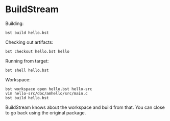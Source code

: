 # BuildStream
Building:

    bst build hello.bst

Checking out artifacts:

    bst checkout hello.bst hello

Running from target:

    bst shell hello.bst

Workspace:

    bst workspace open hello.bst hello-src
    vim hello-src/doc/amhello/src/main.c
    bst build hello.bst

BuildStream knows about the workspace and build from that. You can close to go
back using the original package.
